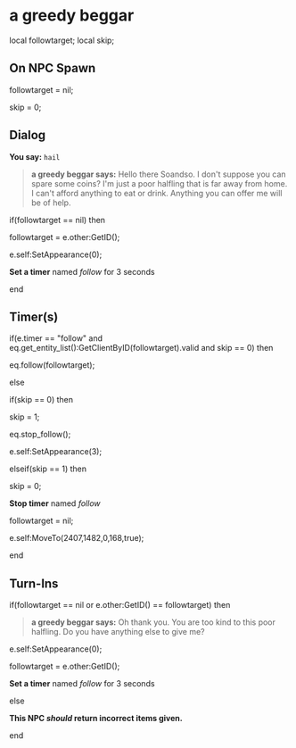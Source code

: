 # a greedy beggar
local followtarget;
local skip;

## On NPC Spawn

followtarget = nil;

skip = 0;
## Dialog

**You say:** `hail`



>**a greedy beggar says:** Hello there Soandso. I don't suppose you can spare some coins? I'm just a poor halfling that is far away from home. I can't afford anything to eat or drink. Anything you can offer me will be of help.


if(followtarget == nil) then



followtarget = e.other:GetID();



e.self:SetAppearance(0); 



**Set a timer** named *follow* for 3 seconds

end

## Timer(s)

if(e.timer == "follow" and eq.get_entity_list():GetClientByID(followtarget).valid and skip == 0) then


eq.follow(followtarget); 

else


if(skip == 0) then



skip = 1;



eq.stop_follow();



e.self:SetAppearance(3); 


elseif(skip == 1) then



skip = 0;



**Stop timer** named *follow*



followtarget = nil;



e.self:MoveTo(2407,1482,0,168,true);

end

## Turn-Ins 





if(followtarget == nil or e.other:GetID() == followtarget) then


>**a greedy beggar says:** Oh thank you. You are too kind to this poor halfling. Do you have anything else to give me?


e.self:SetAppearance(0); 


followtarget = e.other:GetID();


**Set a timer** named *follow* for 3 seconds

else


**This NPC *should* return incorrect items given.**

end
